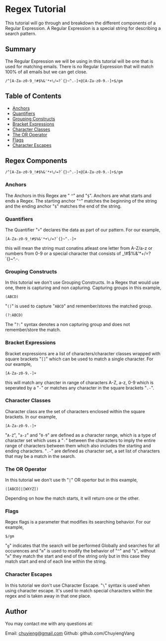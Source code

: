 # Regex Tutorial

This tutorial will go through and breakdown the different components of a
Regular Expression.  A Regular Expression is a special string for describing
a search pattern.

## Summary

The Regular Expression we will be using in this tutorial will be one that is
used for matching emails.  There is no Regular Expression that will match 100%
of all emails but we can get close.

```
/^[A-Za-z0-9_!#$%&'*+\/=?`{}~^.-]+@[A-Za-z0-9.-]+$/gm
```

## Table of Contents

- [Anchors](#anchors)
- [Quantifiers](#quantifiers)
- [Grouping Constructs](#grouping-constructs)
- [Bracket Expressions](#bracket-expressions)
- [Character Classes](#character-classes)
- [The OR Operator](#the-or-operator)
- [Flags](#flags)
- [Character Escapes](#character-escapes)

## Regex Components

```
/^[A-Za-z0-9_!#$%&'*+\/=?`{}~^.-]+@[A-Za-z0-9.-]+$/gm
```

### Anchors

The Anchors in this Regex are " ```^```"  and "```$```". Anchors are what 
starts and ends a Regex.  The starting anchor "```^```" matches the beginning 
of the string and the ending anchor "```$```" matches the end of the string.  

### Quantifiers

The Quantifier "```+```" declares the data as part of our pattern.  For our example, 

```
[A-Za-z0-9_!#$%&'*+\/=?`{}~^.-]+
```

this will mean the string must conatins atleast one letter from A-Z/a-z or 
numbers from 0-9 or a special character that consists of _!#$%&'*+\/=?`{}~^.-.

### Grouping Constructs

In this tutorial we don't use Grouping Constructs.  In a Regex that would use 
one, there is capturing and non capturing.   Capturing groups in this example,

```
(ABCD)
```

"```()```" is used to capture "```ABCD```" and remember/stores the matched group.

```
(?:ABCD)
```

The "```?:```" syntax denotes a non capturing group and does not remember/store the 
match.

### Bracket Expressions

Bracket expressions are a list of characters/character classes wrapped with square
brackets "```[]```" which can be used to match a single character.  For our example, 

```
[A-Za-z0-9.-]+
```

this will match any charcter in range of characters A-Z, a-z, 0-9 which is seperated 
by a "```-```" or matches any character in the square brackets "```.-```".

### Character Classes

Character class are the set of characters enclosed within the square brackets.  In 
our example,

```
[A-Za-z0-9.-]+
```

"```A-Z```", "```a-z```" and "```0-9```" are defined as a character range, which is 
a type of character set which uses a "```-```" between the characters to imply the
entire range of characters between them which also includes the starting and ending 
characters.  "```.-```" are defined as character set, a set list of characters that 
may be a match in the search.

### The OR Operator

In this tutorial we don't use th "```|```" OR opertor but in this example, 

```
([ABCD]|[WXYZ])
```

Depending on how the match starts, it will return one or the other.

### Flags

Regex flags is a parameter that modifies its searching behavior.  For our example,

```
$/gm
```

"```g```" indicates that the search will be performed Globally and searches for all 
occurences and "```m```" is used to modify the behavior of "```^```" and "```$```", 
without "```m```" they match the start and end of the string only but in this case they
match start and end of each line within the string.

### Character Escapes

In this tutorial we don't use Character Escape.  "```\```" syntax is used when using character escape.  It's used to match special characters within the regex and is taken away in that one place.


## Author

You may contact me with any questions at:

Email: chuyieng@gmail.com
Github: github.com/ChuyiengVang
